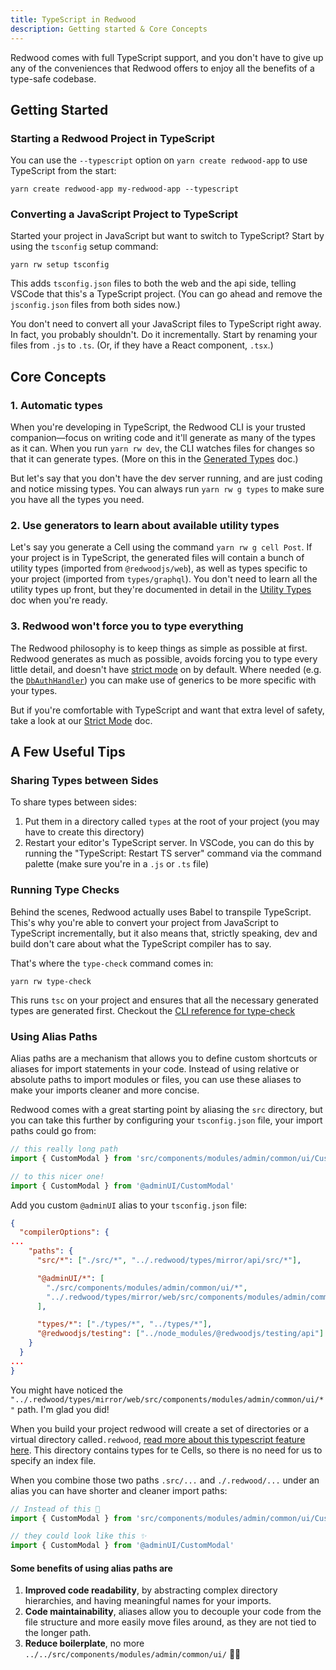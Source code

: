 ```yaml
---
title: TypeScript in Redwood
description: Getting started & Core Concepts
---
```


Redwood comes with full TypeScript support, and you don't have to give up any of the conveniences that Redwood offers to enjoy all the benefits of a type-safe codebase.

## Getting Started

### Starting a Redwood Project in TypeScript

You can use the `--typescript` option on `yarn create redwood-app` to use TypeScript from the start:

```shell
yarn create redwood-app my-redwood-app --typescript
```

### Converting a JavaScript Project to TypeScript

Started your project in JavaScript but want to switch to TypeScript?
Start by using the `tsconfig` setup command:

```shell
yarn rw setup tsconfig
```

This adds `tsconfig.json` files to both the web and the api side, telling VSCode that this's a TypeScript project.
(You can go ahead and remove the `jsconfig.json` files from both sides now.)

You don't need to convert all your JavaScript files to TypeScript right away.
In fact, you probably shouldn't.
Do it incrementally.
Start by renaming your files from `.js` to `.ts`. (Or, if they have a React component, `.tsx`.)

## Core Concepts

### 1. Automatic types

When you're developing in TypeScript, the Redwood CLI is your trusted companion—focus on writing code and it'll generate as many of the types as it can.
When you run `yarn rw dev`, the CLI watches files for changes so that it can generate types.
(More on this in the [Generated Types](/typescript/generated-types.md) doc.)

But let's say that you don't have the dev server running, and are just coding and notice missing types.
You can always run `yarn rw g types` to make sure you have all the types you need.

### 2. Use generators to learn about available utility types

Let's say you generate a Cell using the command `yarn rw g cell Post`. If your project is in TypeScript, the generated files will contain a bunch of utility types (imported from `@redwoodjs/web`), as well as types specific to your project (imported from `types/graphql`).
You don't need to learn all the utility types up front, but they're documented in detail in the [Utility Types](/typescript/utility-types.md) doc when you're ready.

### 3. Redwood won't force you to type everything

The Redwood philosophy is to keep things as simple as possible at first. Redwood generates as much as possible, avoids forcing you to type every little detail, and doesn't have [strict mode](https://www.typescriptlang.org/tsconfig#strict) on by default.
Where needed (e.g. the [`DbAuthHandler`](/typescript/utility-types.md#dbauthhandleroptions)) you can make use of generics to be more specific with your types.

But if you're comfortable with TypeScript and want that extra level of safety, take a look at our [Strict Mode](/typescript/strict-mode.md) doc.

## A Few Useful Tips

### Sharing Types between Sides

To share types between sides:

1. Put them in a directory called `types` at the root of your project (you may have to create this directory)
2. Restart your editor's TypeScript server. In VSCode, you can do this by running the "TypeScript: Restart TS server" command via the command palette (make sure you're in a `.js` or `.ts` file)

### Running Type Checks

Behind the scenes, Redwood actually uses Babel to transpile TypeScript.
This's why you're able to convert your project from JavaScript to TypeScript incrementally, but it also means that, strictly speaking, dev and build don't care about what the TypeScript compiler has to say.

That's where the `type-check` command comes in:

```
yarn rw type-check
```

This runs `tsc` on your project and ensures that all the necessary generated types are generated first. Checkout the [CLI reference for type-check](cli-commands.md#type-check)

### Using Alias Paths

Alias paths are a mechanism that allows you to define custom shortcuts or aliases for import statements in your code. Instead of using relative or absolute paths to import modules or files, you can use these aliases to make your imports cleaner and more concise.

Redwood comes with a great starting point by aliasing the `src` directory, but you can take this further by configuring your `tsconfig.json` file, your import paths could go from:

```ts
// this really long path
import { CustomModal } from 'src/components/modules/admin/common/ui/CustomModal'

// to this nicer one!
import { CustomModal } from '@adminUI/CustomModal'
```

Add you custom `@adminUI` alias to your `tsconfig.json` file:

```json
{
  "compilerOptions": {
...
    "paths": {
      "src/*": ["./src/*", "../.redwood/types/mirror/api/src/*"],

      "@adminUI/*": [
        "./src/components/modules/admin/common/ui/*",
        "../.redwood/types/mirror/web/src/components/modules/admin/common/ui/*"
      ],

      "types/*": ["./types/*", "../types/*"],
      "@redwoodjs/testing": ["../node_modules/@redwoodjs/testing/api"]
    }
  }
...
}
```

You might have noticed the `"../.redwood/types/mirror/web/src/components/modules/admin/common/ui/*"` path. I'm glad you did!

When you build your project redwood will create a set of directories or a virtual directory called`.redwood`, [read more about this typescript feature here](https://www.typescriptlang.org/docs/handbook/module-resolution.html#virtual-directories-with-rootdirs). This directory contains types for te Cells, so there is no need for us to specify an index file.

When you combine those two paths `.src/...` and `./.redwood/...` under an alias you can have shorter and cleaner import paths:

```ts
// Instead of this 🥵
import { CustomModal } from 'src/components/modules/admin/common/ui/CustomModal/CustomModal'

// they could look like this ✨
import { CustomModal } from '@adminUI/CustomModal'
```

#### Some benefits of using alias paths are

1. **Improved code readability**, by abstracting complex directory hierarchies, and having meaningful names for your imports.
1. **Code maintainability**, aliases allow you to decouple your code from the file structure and more easily move files around, as they are not tied to the longer path.
1. **Reduce boilerplate**, no more `../../src/components/modules/admin/common/ui/` 😮‍💨

